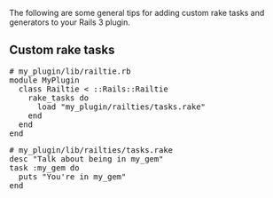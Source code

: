 The following are some general tips for adding custom rake tasks and generators to your Rails 3 plugin.

## Custom rake tasks

<pre>
# my_plugin/lib/railtie.rb
module MyPlugin
  class Railtie < ::Rails::Railtie
    rake_tasks do
      load "my_plugin/railties/tasks.rake"    
    end
  end    
end
</pre>

<pre>
# my_plugin/lib/railties/tasks.rake
desc "Talk about being in my_gem"
task :my_gem do
  puts "You're in my_gem"
end     
</pre>